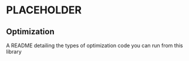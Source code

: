 # PLACEHOLDER

## Optimization 
A README detailing the types of optimization code you can run from this library

